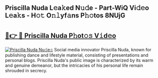 ## Priscilla Nuda L𝚎a𝚔ed N𝚞𝚍e - Part-WiQ Vi𝚍𝚎o L𝚎a𝚔s - H𝚘𝚝 O𝚗𝚕yf𝚊ns P𝚑𝚘tos 8NUjG

# <h2><a href="http://kfc68bc.oniu.top/?m=Priscilla+Nuda">🔗👉 🔴 Priscilla Nuda P𝚑ot𝚘𝚜 V𝚒d𝚎o</a></h2>

[![Priscilla Nuda Nu𝚍e𝚜](https://i.imgur.com/0qMVB7G.gif)](http://kfc68bc.oniu.top/?m=Priscilla+Nuda)
Social media innovator Priscilla Nuda, known for publishing dance and lifestyle material, consisting of presentations and personal blogs. Priscilla Nuda's public image is characterized by its warm and genuine demeanor, but the intricacies of his personal life remain shrouded in secrecy.  
